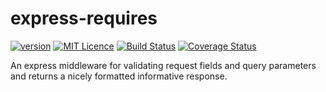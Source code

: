 # express-requires
[![version](https://img.shields.io/npm/v/express-requires.svg)](https://www.npmjs.org/package/express-requires)
[![MIT Licence](https://badges.frapsoft.com/os/mit/mit.svg?v=103)](https://opensource.org/licenses/mit-license.php)
[![Build Status](https://travis-ci.org/edufresne/express-requires.svg?branch=master)](https://travis-ci.org/edufresne/express-requires)
[![Coverage Status](https://coveralls.io/repos/github/edufresne/express-requires/badge.svg?branch=master)](https://coveralls.io/github/edufresne/express-requires?branch=master)

An express middleware for validating request fields and query parameters and returns a nicely formatted informative response.

